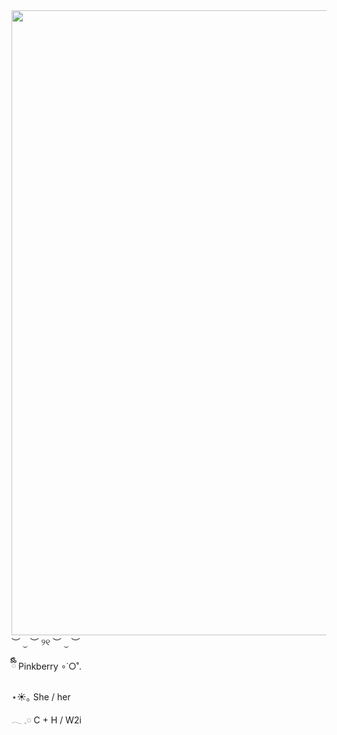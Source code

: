 <img src="https://i.pinimg.com/736x/19/29/b9/1929b9680bcf014daa963753e84e6c0c.jpg" width="1000">
︶ ⏝ ︶ ୨୧ ︶ ⏝ ︶

ྀིྀི Pinkberry ∘˙○˚.

⋆☀︎｡ She / her

𓂃 𓈒𓏸 C + H / W2i 
